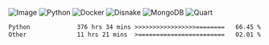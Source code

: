 ![Image](https://github.com/user-attachments/assets/5f2d2b12-d836-424c-876f-cb0c9a5d9144) 
![Python](https://img.shields.io/badge/Python-3776AB?style=for-the-badge&logo=python&logoColor=white)
![Docker](https://img.shields.io/badge/Docker-2496ED?style=for-the-badge&logo=docker&logoColor=white)
![Disnake](https://img.shields.io/badge/Disnake-5865F2?style=for-the-badge&logo=discord&logoColor=white)
![MongoDB](https://img.shields.io/badge/MongoDB-47A248?style=for-the-badge&logo=mongodb&logoColor=white)
![Quart](https://img.shields.io/badge/Quart-FF9900?style=for-the-badge&logo=python&logoColor=white)

<!--START_SECTION:waka-->

```txt
Python             376 hrs 34 mins >>>>>>>>>>>>>>>>>========   66.45 %
Other              11 hrs 21 mins  >========================   02.01 %
```

<!--END_SECTION:waka-->
